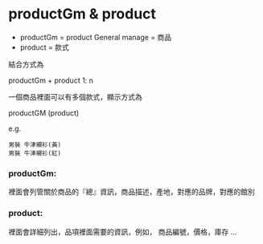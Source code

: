 # productGm & product 

 * productGm = product General manage = 商品
 * product = 款式

結合方式為

productGm + product
1: n

一個商品裡面可以有多個款式，顯示方式為

productGM (product)

e.g.

```
男裝 牛津襯衫(黃)
男裝 牛津襯衫(紅)
```

### productGm:
裡面會列管關於商品的『總』資訊，商品描述，產地，對應的品牌，對應的館別

### product:
裡面會詳細列出，品項裡面需要的資訊，例如，
商品編號，價格，庫存 ...

